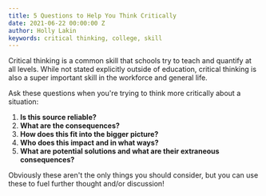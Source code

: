 ```yaml
---
title: 5 Questions to Help You Think Critically
date: 2021-06-22 00:00:00 Z
author: Holly Lakin
keywords: critical thinking, college, skill
---
```


Critical thinking is a common skill that schools try to teach and quantify at all levels. While not stated explicitly outside of education, critical thinking is also a super important skill in the workforce and general life.

Ask these questions when you're trying to think more critically about a situation:

1. **Is this source reliable?**
2. **What are the consequences?**
3. **How does this fit into the bigger picture?**
4. **Who does this impact and in what ways?**
5. **What are potential solutions and what are their extraneous consequences?**

Obviously these aren't the only things you should consider, but you can use these to fuel further thought and/or discussion!